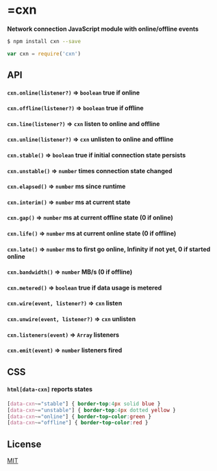 <h1>=<b>cxn</b></h1>
<b>Network connection JavaScript module with online/offline events</b>

```sh
$ npm install cxn --save
```

```js
var cxn = require('cxn')
```

## API

#### `cxn.online(listener?)` &rArr; `boolean` true if online
#### `cxn.offline(listener?)` &rArr; `boolean` true if offline
#### `cxn.line(listener?)` &rArr; `cxn` listen to online and offline
#### `cxn.unline(listener?)` &rArr; `cxn` unlisten to online and offline
#### `cxn.stable()` &rArr; `boolean` true if initial connection state persists
#### `cxn.unstable()` &rArr; `number` times connection state changed
#### `cxn.elapsed()` &rArr; `number` ms since runtime
#### `cxn.interim()` &rArr; `number` ms at current state
#### `cxn.gap()` &rArr; `number` ms at current offline state (0 if online)
#### `cxn.life()` &rArr; `number` ms at current online state (0 if offline)
#### `cxn.late()` &rArr; `number` ms to first go online, Infinity if not yet, 0 if started online
#### `cxn.bandwidth()` &rArr; `number` MB/s (0 if offline)
#### `cxn.metered()` &rArr; `boolean` true if data usage is metered
#### `cxn.wire(event, listener?)` &rArr; `cxn` listen
#### `cxn.unwire(event, listener?)` &rArr; `cxn` unlisten
#### `cxn.listeners(event)` &rArr; `Array` listeners
#### `cxn.emit(event)` &rArr; `number` listeners fired

## CSS

#### `html[data-cxn]` reports states

```css
[data-cxn~="stable"] { border-top:4px solid blue }
[data-cxn~="unstable"] { border-top:4px dotted yellow }
[data-cxn~="online"] { border-top-color:green }
[data-cxn~="offline"] { border-top-color:red }
```

## License
[MIT](LICENSE)

